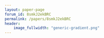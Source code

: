 ```yaml
---
layout: paper-page
forum_id: 8smkJ2ekBRC
permalink: /papers/8smkJ2ekBRC
header:
    image_fullwidth: "generic-gradient.png"
---
```

    